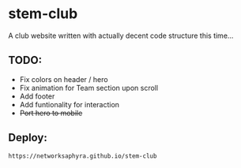# stem-club
A club website written with actually decent code structure this time...

## TODO:
- Fix colors on header / hero
- Fix animation for Team section upon scroll
- Add footer
- Add funtionality for interaction
- ~~Port hero to mobile~~

## Deploy:
```
https://networksaphyra.github.io/stem-club
```
